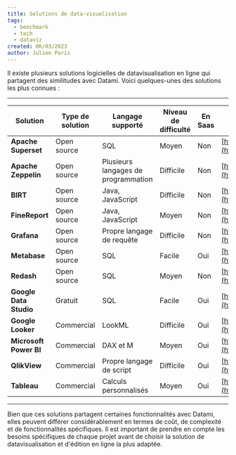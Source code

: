 ```yaml
---
title: Solutions de data-visualisation
tags: 
  - benchmark
  - tech
  - dataviz
created: 06/03/2023
author: Julien Paris
---
```


Il existe plusieurs solutions logicielles de datavisualisation en ligne qui partagent des similitudes avec Datami. Voici quelques-unes des solutions les plus connues :

---

| Solution           | Type de solution | Langage supporté                    | Niveau de difficulté | En Saas | Site officiel                                                    |
| ------------------ | ---------------- | ----------------------------------- | -------------------- | ------- | ---------------------------------------------------------------- |
| **Apache Superset**    | Open source      | SQL                                 | Moyen                | Non     | [https://superset.apache.org/](https://superset.apache.org/)     |
| **Apache Zeppelin**    | Open source      | Plusieurs langages de programmation | Difficile            | Non     | [https://zeppelin.apache.org/](https://zeppelin.apache.org/)     |
| **BIRT**               | Open source      | Java, JavaScript                    | Difficile            | Non     | [https://www.eclipse.org/birt/](https://www.eclipse.org/birt/)   |
| **FineReport**         | Open source      | Java, JavaScript                    | Moyen                | Non     | [https://www.finereport.com/en](https://www.finereport.com/en)   |
| **Grafana**            | Open source      | Propre langage de requête           | Difficile            | Non     | [https://grafana.com/](https://grafana.com/)                     |
| **Metabase**           | Open source      | SQL                                 | Facile               | Oui     | [https://www.metabase.com/](https://www.metabase.com/)           |
| **Redash**             | Open source      | SQL                                 | Moyen                | Non     | [https://redash.io/](https://redash.io/)                         |
| **Google Data Studio** | Gratuit          | SQL                                 | Facile               | Oui     | [https://datastudio.google.com/](https://datastudio.google.com/) |
| **Google Looker**      | Commercial       | LookML                              | Difficile            | Oui     | [https://looker.com/](https://looker.com/)                       |
| **Microsoft Power BI** | Commercial       | DAX et M                            | Moyen                | Oui     | [https://powerbi.microsoft.com/](https://powerbi.microsoft.com/) |
| **QlikView**           | Commercial       | Propre langage de script            | Difficile            | Oui     | [https://www.qlik.com/](https://www.qlik.com/)                   |
| **Tableau**            | Commercial       | Calculs personnalisés               | Moyen                | Oui     | [https://www.tableau.com/](https://www.tableau.com/)             |

---

Bien que ces solutions partagent certaines fonctionnalités avec Datami, elles peuvent différer considérablement en termes de coût, de complexité et de fonctionnalités spécifiques. Il est important de prendre en compte les besoins spécifiques de chaque projet avant de choisir la solution de datavisualisation et d'édition en ligne la plus adaptée.
